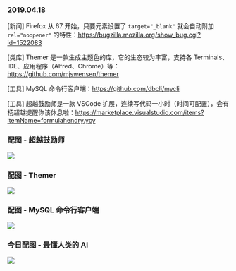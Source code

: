 ### 2019.04.18

[新闻] Firefox 从 67 开始，只要元素设置了 `target="_blank"` 就会自动附加 `rel="noopener"` 的特性：<https://bugzilla.mozilla.org/show_bug.cgi?id=1522083>

[类库]  Themer 是一款生成主题色的库，它的生态较为丰富，支持各 Terminals、IDE、应用程序（Alfred、Chrome）等：<https://github.com/mjswensen/themer>

[工具] MySQL 命令行客户端：<https://github.com/dbcli/mycli>

[工具] 超越鼓励师是一款 VSCode 扩展，连续写代码一小时（时间可配置），会有杨超越提醒你该休息啦：<https://marketplace.visualstudio.com/items?itemName=formulahendry.ycy>

### 配图 - 超越鼓励师
![](https://raw.githubusercontent.com/formulahendry/vscode-ycy/master/images/usage.png)

### 配图 - Themer
![](https://camo.githubusercontent.com/6f59542c714259582c290bbbec9b3b0d0d9b1aea/68747470733a2f2f63646e2e6a7364656c6976722e6e65742f67682f6d6a7377656e73656e2f7468656d657240613138366338353835373231643564656662663463623162633934313635313434643464643335612f6173736574732f6578616d706c652d75736167652e706e67)

### 配图 - MySQL 命令行客户端
![](https://raw.githubusercontent.com/dbcli/mycli/master/screenshots/main.gif)

### 今日配图 - 最懂人类的 AI
![](https://user-gold-cdn.xitu.io/2019/4/17/16a29b2f1d2fa0f0?imageView2/2/w/800/q/100)
